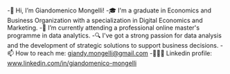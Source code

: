 -👋 Hi, I’m Giandomenico Mongelli!
-🎓 I'm a graduate in Economics and Business Organization with a specialization in Digital Economics and Marketing.
-🌱 I’m currently attending a professional online master's programme in data analytics.
-🔍 I've got a strong passion for data analysis and the development of strategic solutions to support business decisions.
-📫 How to reach me: giandy.mongelli@gmail.com
-👨🏻‍💻 Linkedin profile: www.linkedin.com/in/giandomenico-mongelli
